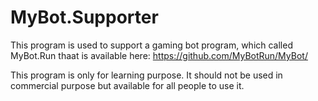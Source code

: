 # MyBot.Supporter
This program is used to support a gaming bot program, which called MyBot.Run thaat is available here: https://github.com/MyBotRun/MyBot/

This program is only for learning purpose. It should not be used in commercial purpose but available for all people to use it.
